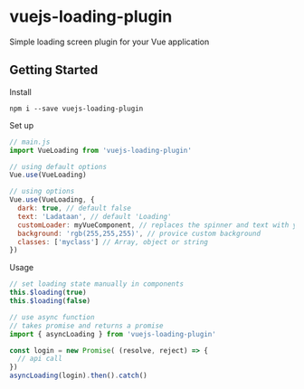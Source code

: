 # vuejs-loading-plugin
Simple loading screen plugin for your Vue application

## Getting Started
Install
```
npm i --save vuejs-loading-plugin
```

Set up
```javascript
// main.js
import VueLoading from 'vuejs-loading-plugin'

// using default options
Vue.use(VueLoading)

// using options
Vue.use(VueLoading, {
  dark: true, // default false
  text: 'Ladataan', // default 'Loading'
  customLoader: myVueComponent, // replaces the spinner and text with your own
  background: 'rgb(255,255,255)', // provice custom background
  classes: ['myclass'] // Array, object or string
})
```

Usage
```javascript
// set loading state manually in components
this.$loading(true)
this.$loading(false)

// use async function
// takes promise and returns a promise
import { asyncLoading } from 'vuejs-loading-plugin'

const login = new Promise( (resolve, reject) => {
  // api call
})
asyncLoading(login).then().catch()
```